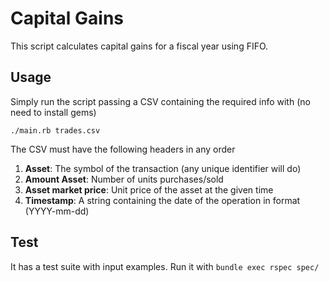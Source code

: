 # Capital Gains

This script calculates capital gains for a fiscal year using FIFO.

## Usage

Simply run the script passing a CSV containing the required info with (no need to install gems)
```
./main.rb trades.csv
```

The CSV must have the following headers in any order
1. **Asset**: The symbol of the transaction (any unique identifier will do)
2. **Amount Asset**: Number of units purchases/sold
3. **Asset market price**: Unit price of the asset at the given time
4. **Timestamp**: A string containing the date of the operation in format (YYYY-mm-dd)

## Test

It has a test suite with input examples. Run it with `bundle exec rspec spec/`
